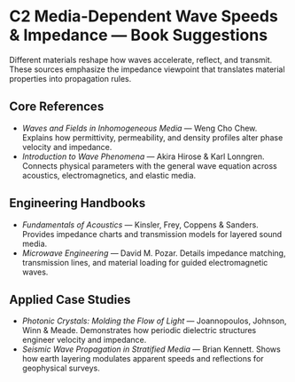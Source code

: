 # C2 Media-Dependent Wave Speeds & Impedance — Book Suggestions

Different materials reshape how waves accelerate, reflect, and transmit. These sources emphasize the impedance viewpoint that translates material properties into propagation rules.

## Core References
- *Waves and Fields in Inhomogeneous Media* — Weng Cho Chew. Explains how permittivity, permeability, and density profiles alter phase velocity and impedance.
- *Introduction to Wave Phenomena* — Akira Hirose & Karl Lonngren. Connects physical parameters with the general wave equation across acoustics, electromagnetics, and elastic media.

## Engineering Handbooks
- *Fundamentals of Acoustics* — Kinsler, Frey, Coppens & Sanders. Provides impedance charts and transmission models for layered sound media.
- *Microwave Engineering* — David M. Pozar. Details impedance matching, transmission lines, and material loading for guided electromagnetic waves.

## Applied Case Studies
- *Photonic Crystals: Molding the Flow of Light* — Joannopoulos, Johnson, Winn & Meade. Demonstrates how periodic dielectric structures engineer velocity and impedance.
- *Seismic Wave Propagation in Stratified Media* — Brian Kennett. Shows how earth layering modulates apparent speeds and reflections for geophysical surveys.
